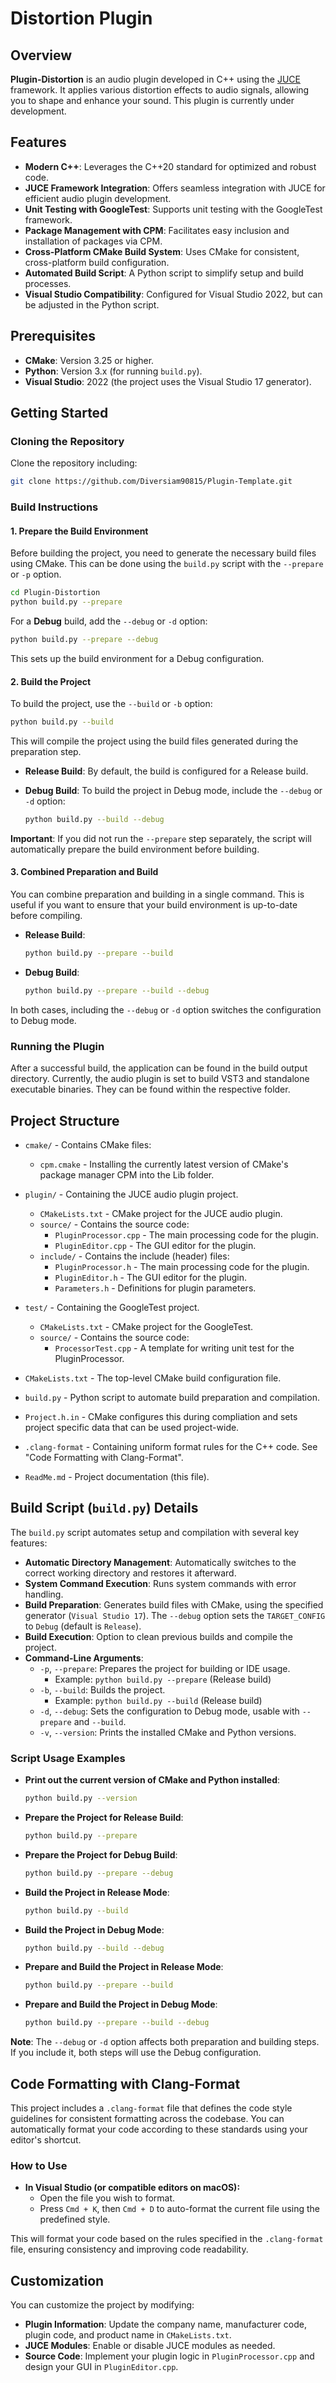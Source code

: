 # Distortion Plugin

## Overview

**Plugin-Distortion** is an audio plugin developed in C++ using the [JUCE](https://juce.com/) framework. It applies various distortion effects to audio signals, allowing you to shape and enhance your sound. This plugin is currently under development.


## Features

- **Modern C++**: Leverages the C++20 standard for optimized and robust code.
- **JUCE Framework Integration**: Offers seamless integration with JUCE for efficient audio plugin development.
- **Unit Testing with GoogleTest**: Supports unit testing with the GoogleTest framework.
- **Package Management with CPM**: Facilitates easy inclusion and installation of packages via CPM.
- **Cross-Platform CMake Build System**: Uses CMake for consistent, cross-platform build configuration.
- **Automated Build Script**: A Python script to simplify setup and build processes.
- **Visual Studio Compatibility**: Configured for Visual Studio 2022, but can be adjusted in the Python script.

## Prerequisites

- **CMake**: Version 3.25 or higher.
- **Python**: Version 3.x (for running `build.py`).
- **Visual Studio**: 2022 (the project uses the Visual Studio 17 generator).

## Getting Started

### Cloning the Repository

Clone the repository including:

```bash
git clone https://github.com/Diversiam90815/Plugin-Template.git
```

### Build Instructions

#### 1. Prepare the Build Environment

Before building the project, you need to generate the necessary build files using CMake. This can be done using the `build.py` script with the `--prepare` or `-p` option.

```bash
cd Plugin-Distortion
python build.py --prepare
```

For a **Debug** build, add the `--debug` or `-d` option:

```bash
python build.py --prepare --debug
```

This sets up the build environment for a Debug configuration.

#### 2. Build the Project

To build the project, use the `--build` or `-b` option:

```bash
python build.py --build
```

This will compile the project using the build files generated during the preparation step.

- **Release Build**: By default, the build is configured for a Release build.
- **Debug Build**: To build the project in Debug mode, include the `--debug` or `-d` option:

  ```bash
  python build.py --build --debug
  ```

**Important**: If you did not run the `--prepare` step separately, the script will automatically prepare the build environment before building.

#### 3. Combined Preparation and Build

You can combine preparation and building in a single command. This is useful if you want to ensure that your build environment is up-to-date before compiling.

- **Release Build**:

  ```bash
  python build.py --prepare --build
  ```

- **Debug Build**:

  ```bash
  python build.py --prepare --build --debug
  ```

In both cases, including the `--debug` or `-d` option switches the configuration to Debug mode.

### Running the Plugin

After a successful build, the application can be found in the build output directory. Currently, the audio plugin is set to build VST3 and standalone executable binaries. They can be found within the respective folder.


## Project Structure

- `cmake/` - Contains CMake files:
  - `cpm.cmake` - Installing the currently latest version of CMake's package manager CPM into the Lib folder.

- `plugin/` - Containing the JUCE audio plugin project.
  - `CMakeLists.txt` - CMake project for the JUCE audio plugin.
  - `source/` - Contains the source code:
    - `PluginProcessor.cpp` - The main processing code for the plugin.
    - `PluginEditor.cpp` - The GUI editor for the plugin.
  - `include/` - Contains the include (header) files:
    - `PluginProcessor.h` - The main processing code for the plugin.
    - `PluginEditor.h` - The GUI editor for the plugin.
    - `Parameters.h` - Definitions for plugin parameters.

- `test/` - Containing the GoogleTest project.
  - `CMakeLists.txt` - CMake project for the GoogleTest.
  - `source/` - Contains the source code:
    - `ProcessorTest.cpp` - A template for writing unit test for the PluginProcessor.
    
- `CMakeLists.txt` - The top-level CMake build configuration file.
- `build.py` - Python script to automate build preparation and compilation.
- `Project.h.in` - CMake configures this during compliation and sets project specific data that can be used project-wide.
- `.clang-format` - Containing uniform format rules for the C++ code. See "Code Formatting with Clang-Format". 
- `ReadMe.md` - Project documentation (this file).


## Build Script (`build.py`) Details

The `build.py` script automates setup and compilation with several key features:

- **Automatic Directory Management**: Automatically switches to the correct working directory and restores it afterward.
- **System Command Execution**: Runs system commands with error handling.
- **Build Preparation**: Generates build files with CMake, using the specified generator (`Visual Studio 17`). The `--debug` option sets the `TARGET_CONFIG` to `Debug` (default is `Release`).
- **Build Execution**: Option to clean previous builds and compile the project.
- **Command-Line Arguments**:
  - `-p`, `--prepare`: Prepares the project for building or IDE usage.
    - Example: `python build.py --prepare` (Release build)
  - `-b`, `--build`: Builds the project.
    - Example: `python build.py --build` (Release build)
  - `-d`, `--debug`: Sets the configuration to Debug mode, usable with `--prepare` and `--build`.
  - `-v`, `--version`: Prints the installed CMake and Python versions.

### Script Usage Examples

- **Print out the current version of CMake and Python installed**:

  ```bash
  python build.py --version 
  ```

- **Prepare the Project for Release Build**:

  ```bash
  python build.py --prepare
  ```

- **Prepare the Project for Debug Build**:

  ```bash
  python build.py --prepare --debug
  ```

- **Build the Project in Release Mode**:

  ```bash
  python build.py --build
  ```

- **Build the Project in Debug Mode**:

  ```bash
  python build.py --build --debug
  ```

- **Prepare and Build the Project in Release Mode**:

  ```bash
  python build.py --prepare --build
  ```

- **Prepare and Build the Project in Debug Mode**:

  ```bash
  python build.py --prepare --build --debug
  ```

**Note**: The `--debug` or `-d` option affects both preparation and building steps. If you include it, both steps will use the Debug configuration.


## Code Formatting with Clang-Format

This project includes a `.clang-format` file that defines the code style guidelines for consistent formatting across the codebase. You can automatically format your code according to these standards using your editor's shortcut.

### How to Use

- **In Visual Studio (or compatible editors on macOS):**
  - Open the file you wish to format.
  - Press `Cmd + K`, then `Cmd + D` to auto-format the current file using the predefined style.

This will format your code based on the rules specified in the `.clang-format` file, ensuring consistency and improving code readability.


## Customization

You can customize the project by modifying:

- **Plugin Information**: Update the company name, manufacturer code, plugin code, and product name in `CMakeLists.txt`.
- **JUCE Modules**: Enable or disable JUCE modules as needed.
- **Source Code**: Implement your plugin logic in `PluginProcessor.cpp` and design your GUI in `PluginEditor.cpp`.
